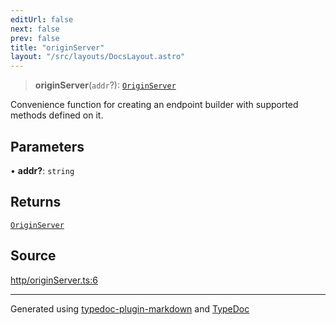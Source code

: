 ```yaml
---
editUrl: false
next: false
prev: false
title: "originServer"
layout: "/src/layouts/DocsLayout.astro"
---
```


> **originServer**(`addr`?): [`OriginServer`](/api/type-aliases/originserver/)

Convenience function for creating an endpoint builder with supported methods defined on it.

## Parameters

• **addr?**: `string`

## Returns

[`OriginServer`](/api/type-aliases/originserver/)

## Source

[http/originServer.ts:6](https://github.com/edwinlzs/chainflow/blob/a565c76/src/http/originServer.ts#L6)

***

Generated using [typedoc-plugin-markdown](https://www.npmjs.com/package/typedoc-plugin-markdown) and [TypeDoc](https://typedoc.org/)
